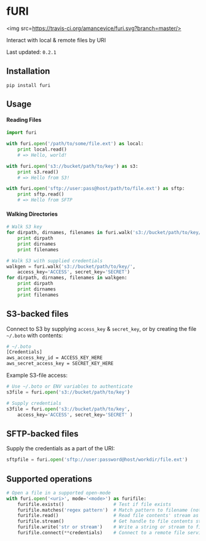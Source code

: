 # fURI

<img src=https://travis-ci.org/amancevice/furi.svg?branch=master/>

Interact with local &amp; remote files by URI

Last updated: `0.2.1`


## Installation

```
pip install furi
```


## Usage

#### Reading Files

```python
import furi

with furi.open('/path/to/some/file.ext') as local:
    print local.read()
    # => Hello, world!

with furi.open('s3://bucket/path/to/key') as s3:
    print s3.read()
    # => Hello from S3!

with furi.open('sftp://user:pass@host/path/to/file.ext') as sftp:
    print sftp.read()
    # => Hello from SFTP
```

#### Walking Directories

```python
# Walk S3 key
for dirpath, dirnames, filenames in furi.walk('s3://bucket/path/to/key/'):
    print dirpath
    print dirnames
    print filenames

# Walk S3 with supplied credentials
walkgen = furi.walk('s3://bucket/path/to/key/',
    access_key='ACCESS', secret_key='SECRET')
for dirpath, dirnames, filenames in walkgen:
    print dirpath
    print dirnames
    print filenames

```

## S3-backed files

Connect to S3 by supplying `access_key` & `secret_key`, or by creating the file `~/.boto` with contents:

```bash
# ~/.boto
[Credentials]
aws_access_key_id = ACCESS_KEY_HERE
aws_secret_access_key = SECRET_KEY_HERE
```

Example S3-file access:

```python
# Use ~/.boto or ENV variables to authenticate
s3file = furi.open('s3://bucket/path/to/key')

# Supply credentials
s3file = furi.open('s3://bucket/path/to/key', 
    access_key='ACCESS', secret_key='SECRET' )
```


## SFTP-backed files

Supply the credentials as a part of the URI:

```python
sftpfile = furi.open('sftp://user:password@host/workdir/file.ext')
```


## Supported operations

```python
# Open a file in a supported open-mode
with furi.open('<uri>', mode='<mode>') as furifile: 
    furifile.exists()                  # Test if file exists
    furifile.matches('regex pattern')  # Match pattern to filename (not including path)
    furifile.read()                    # Read file contents' stream as string
    furifile.stream()                  # Get handle to file contents stream
    furifile.write('str or stream')    # Write a string or stream to file
    furifile.connect(**credentials)    # Connect to a remote file service (such as S3)
```
